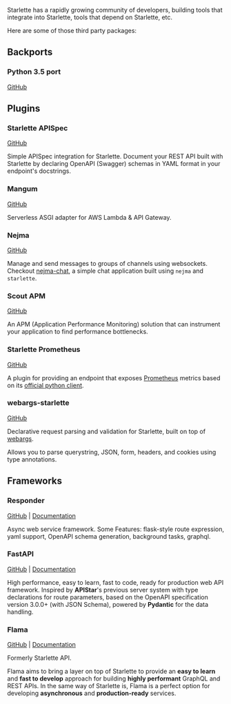 
Starlette has a rapidly growing community of developers, building tools that integrate into Starlette, tools that depend on Starlette, etc.

Here are some of those third party packages:


## Backports

### Python 3.5 port

<a href="https://github.com/em92/starlette" target="_blank">GitHub</a>

## Plugins

### Starlette APISpec

<a href="https://github.com/Woile/starlette-apispec" target="_blank">GitHub</a>

Simple APISpec integration for Starlette.
Document your REST API built with Starlette by declaring OpenAPI (Swagger)
schemas in YAML format in your endpoint's docstrings.

### Mangum

<a href="https://github.com/erm/mangum" target="_blank">GitHub</a>

Serverless ASGI adapter for AWS Lambda & API Gateway.

### Nejma

<a href="https://github.com/taoufik07/nejma" target="_blank">GitHub</a>

Manage and send messages to groups of channels using websockets.
Checkout <a href="https://github.com/taoufik07/nejma-chat" target="_blank">nejma-chat</a>, a simple chat application built using `nejma` and `starlette`.

### Scout APM

<a href="https://github.com/scoutapp/scout_apm_python" target="_blank">GitHub</a>

An APM (Application Performance Monitoring) solution that can
instrument your application to find performance bottlenecks.

### Starlette Prometheus

<a href="https://github.com/perdy/starlette-prometheus" target="_blank">GitHub</a>

A plugin for providing an endpoint that exposes [Prometheus](https://prometheus.io/) metrics based on its [official python client](https://github.com/prometheus/client_python).

### webargs-starlette

<a href="https://github.com/sloria/webargs-starlette" target="_blank">GitHub</a>

Declarative request parsing and validation for Starlette, built on top
of [webargs](https://github.com/marshmallow-code/webargs).

Allows you to parse querystring, JSON, form, headers, and cookies using
type annotations.

## Frameworks

### Responder

<a href="https://github.com/kennethreitz/responder" target="_blank">GitHub</a> |
<a href="https://python-responder.org/en/latest/" target="_blank">Documentation</a>

Async web service framework. Some Features: flask-style route expression,
yaml support, OpenAPI schema generation, background tasks, graphql.

### FastAPI

<a href="https://github.com/tiangolo/fastapi" target="_blank">GitHub</a> |
<a href="https://fastapi.tiangolo.com/" target="_blank">Documentation</a>

High performance, easy to learn, fast to code, ready for production web API framework.
Inspired by **APIStar**'s previous server system with type declarations for route parameters, based on the OpenAPI specification version 3.0.0+ (with JSON Schema), powered by **Pydantic** for the data handling.

### Flama

<a href="https://github.com/perdy/flama/" target="_blank">GitHub</a> |
<a href="https://flama.perdy.io/" target="_blank">Documentation</a>

Formerly Starlette API.

Flama aims to bring a layer on top of Starlette to provide an **easy to learn** and **fast to develop** approach for building **highly performant** GraphQL and REST APIs. In the same way of Starlette is, Flama is a perfect option for developing **asynchronous** and **production-ready** services.
